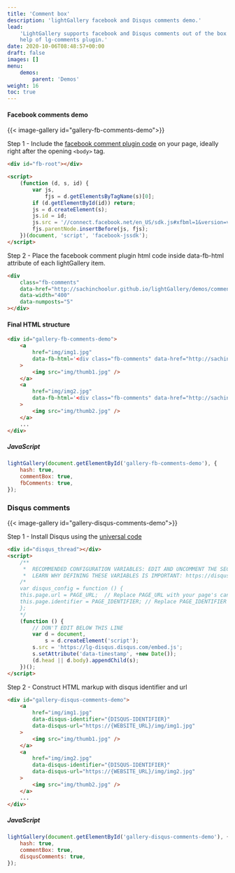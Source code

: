 ```yaml
---
title: 'Comment box'
description: 'lightGallery facebook and Disqus comments demo.'
lead:
    'LightGallery supports facebook and Disqus comments out of the box with the
    help of lg-comments plugin.'
date: 2020-10-06T08:48:57+00:00
draft: false
images: []
menu:
    demos:
        parent: 'Demos'
weight: 16
toc: true
---
```


#### Facebook comments demo

{{< image-gallery id="gallery-fb-comments-demo">}}

Step 1 - Include the
<a href="https://developers.facebook.com/docs/plugins/comments/#comments-plugin">facebook
comment plugin code</a> on your page, ideally right after the opening `<body>`
tag.

```html
<div id="fb-root"></div>

<script>
    (function (d, s, id) {
        var js,
            fjs = d.getElementsByTagName(s)[0];
        if (d.getElementById(id)) return;
        js = d.createElement(s);
        js.id = id;
        js.src = '//connect.facebook.net/en_US/sdk.js#xfbml=1&version=v2.4';
        fjs.parentNode.insertBefore(js, fjs);
    })(document, 'script', 'facebook-jssdk');
</script>
```

Step 2 - Place the facebook comment plugin html code inside data-fb-html
attribute of each lightGallery item.

```html
<div
    class="fb-comments"
    data-href="http://sachinchoolur.github.io/lightGallery/demos/comment-box#lg=1&slide=0"
    data-width="400"
    data-numposts="5"
></div>
```

#### Final HTML structure

```html
<div id="gallery-fb-comments-demo">
    <a
        href="img/img1.jpg"
        data-fb-html='<div class="fb-comments" data-href="http://sachinchoolur.github.io/lightGallery/demos/comment-box#lg=1&slide=1" data-width="400" data-numposts="5"></div>'
    >
        <img src="img/thumb1.jpg" />
    </a>
    <a
        href="img/img2.jpg"
        data-fb-html='<div class="fb-comments" data-href="http://sachinchoolur.github.io/lightGallery/demos/comment-box#lg=1&slide=2" data-width="400" data-numposts="5"></div>'
    >
        <img src="img/thumb2.jpg" />
    </a>
    ...
</div>
```

##### JavaScript

```js
lightGallery(document.getElementById('gallery-fb-comments-demo'), {
    hash: true,
    commentBox: true,
    fbComments: true,
});
```

### Disqus comments

{{< image-gallery id="gallery-disqus-comments-demo">}}

Step 1 - Install Disqus using the
<a href="https://lg-disqus.disqus.com/admin/install/platforms/universalcode/">universal
code</a>

```html
<div id="disqus_thread"></div>
<script>
    /**
     *  RECOMMENDED CONFIGURATION VARIABLES: EDIT AND UNCOMMENT THE SECTION BELOW TO INSERT DYNAMIC VALUES FROM YOUR PLATFORM OR CMS.
     *  LEARN WHY DEFINING THESE VARIABLES IS IMPORTANT: https://disqus.com/admin/universalcode/#configuration-variables    */
    /*
    var disqus_config = function () {
    this.page.url = PAGE_URL;  // Replace PAGE_URL with your page's canonical URL variable
    this.page.identifier = PAGE_IDENTIFIER; // Replace PAGE_IDENTIFIER with your page's unique identifier variable
    };
    */
    (function () {
        // DON'T EDIT BELOW THIS LINE
        var d = document,
            s = d.createElement('script');
        s.src = 'https://lg-disqus.disqus.com/embed.js';
        s.setAttribute('data-timestamp', +new Date());
        (d.head || d.body).appendChild(s);
    })();
</script>
```

Step 2 - Construct HTML markup with disqus identifier and url

```html
<div id="gallery-disqus-comments-demo">
    <a
        href="img/img1.jpg"
        data-disqus-identifier="{DISQUS-IDENTIFIER}"
        data-disqus-url="https://{WEBSITE_URL}/img/img1.jpg"
    >
        <img src="img/thumb1.jpg" />
    </a>
    <a
        href="img/img2.jpg"
        data-disqus-identifier="{DISQUS-IDENTIFIER}"
        data-disqus-url="https://{WEBSITE_URL}/img/img2.jpg"
    >
        <img src="img/thumb2.jpg" />
    </a>
    ...
</div>
```

##### JavaScript

```js
lightGallery(document.getElementById('gallery-disqus-comments-demo'), {
    hash: true,
    commentBox: true,
    disqusComments: true,
});
```
